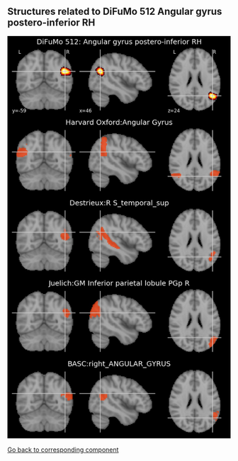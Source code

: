 


## Structures related to DiFuMo 512 Angular gyrus postero-inferior RH

![38](38.jpg "Structures related to DiFuMo 512 Angular gyrus postero-inferior RH")

[Go back to corresponding component](https://parietal-inria.github.io/DiFuMo/512/html/38.html)